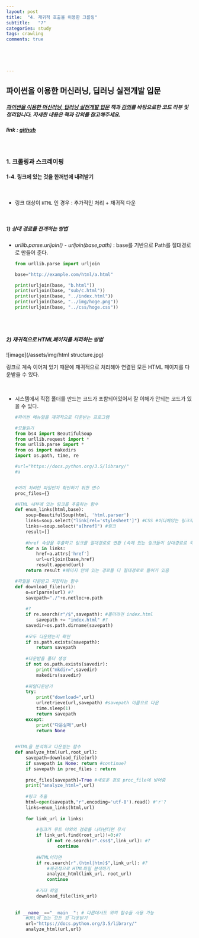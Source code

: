 ```yaml
---
layout: post
title:  "4. 재귀적 호출을 이용한 크롤링"
subtitle:   "7"
categories: study
tags: crawling
comments: true





---
```




## 파이썬을 이용한 머신러닝, 딥러닝 실전개발 입문

##### [파이썬을 이용한 머신러닝, 딥러닝 실전개발 입문](http://wikibook.co.kr/python-machine-learning/) 책과 [강의](https://www.youtube.com/playlist?list=PLBXuLgInP-5m_vn9ycXHRl7hlsd1huqmS)를 바탕으로한 코드 리뷰 및 정리입니다. 자세한 내용은 책과 강의를 참고해주세요.

##### link : [*github*](https://github.com/Yeo0/Web-Crawling/blob/master/1-4.%20%EB%A7%81%ED%81%AC%EC%97%90%20%EC%9E%88%EB%8A%94%20%EA%B2%83%EC%9D%84%20%ED%95%9C%EA%BA%BC%EB%B2%88%EC%97%90%20%EB%82%B4%EB%A0%A4%EB%B0%9B%EA%B8%B0.ipynb)

<br/>

### 1. 크롤링과 스크레이핑

#### 1-4. 링크에 있는 것을 한꺼번에 내려받기

<br/>

- 링크 대상이 `HTML` 인 경우 : 추가적인 처리 + 재귀적 다운

<br/>

##### 1) 상대 경로를 전개하는 방법

- *urllib.parse.urljoin()* - *urljoin(base,path)* : base를 기반으로 Path를 절대경로로 만들어 준다.

  ```python
  from urllib.parse import urljoin
  
  base="http://example.com/html/a.html"
  
  print(urljoin(base, "b.html"))
  print(urljoin(base, "sub/c.html"))
  print(urljoin(base, "../index.html"))
  print(urljoin(base, "../img/hoge.png"))
  print(urljoin(base, "../css/hoge.css"))
  ```

<br/>

<br/>

##### 2) 재귀적으로 *HTML*페이지를 처리하는 방법

![image](/assets/img/html structure.jpg)



링크로 계속 이어져 있기 때문에 재귀적으로 처리해야 연결된 모든 HTML 페이지를 다운받을 수 있다.

<br/>

- 시스템에서 직접 폴더를 만드는 코드가 포함되어있어서 잘 이해가 안되는 코드가 있을 수 있다.

  ```python
  #파이썬 메뉴얼을 재귀적으로 다운받는 프로그램
  
  #모듈읽기
  from bs4 import BeautifulSoup
  from urllib.request import *
  from urllib.parse import *
  from os import makedirs
  import os.path, time, re
  
  #url="https://docs.python.org/3.5/library/"
  #a
  
  
  #이미 처리한 파일인자 확인하기 위한 변수
  proc_files={}
  
  #HTML 내부에 있는 링크를 추출하는 함수
  def enum_links(html,base):
      soup=BeautifulSoup(html, 'html.parser')
      links=soup.select("link[rel='stylesheet']") #CSS #어디에있는 링크지
      links+=soup.select("a[href]") #링크
      result=[]
      
      #href 속성을 추출하고 링크를 절대경로로 변환 (속에 있는 링크들이 상대경로로 되어있기 때문)
      for a in links:
          href=a.attrs['href']
          url=urljoin(base,href)
          result.append(url)
      return result #페이지 안에 있는 경로들 다 절대경로로 들어가 있음
  
  #파일을 다운받고 저장하는 함수
  def download_file(url):
      o=urlparse(url) #?
      savepath="./"+o.netloc+o.path
      
      #?
      if re.search(r"/$",savepath): #폴더라면 index.html
          savepath += "index.html" #?
      savedir=os.path.dirname(savepath)
      
      #모두 다운됐는지 확인
      if os.path.exists(savepath):
          return savepath
      
      #다운받을 폴더 생성 
      if not os.path.exists(savedir):
          print("mkdir=",savedir)
          makedirs(savedir)
          
      #파일다운받기
      try:
          print("download=",url)
          urlretrieve(url,savepath) #savepath 이름으로 다운
          time.sleep(1)
          return savepath
      except:
          print("다운실패",url)
          return None    
  
          
  #HTML을 분석하고 다운받는 함수
  def analyze_html(url,root_url):
      savepath=download_file(url)
      if savepath is None: return #continue?
      if savepath in proc_files : return
      
      proc_files[savepath]=True #새로운 경로 proc_file에 넣어줌
      print("analyze_html=",url)
      
      #링크 추출
      html=open(savepath,"r",encoding='utf-8').read() #'r'?
      links=enum_links(html,url)
      
      for link_url in links:
          
          #링크가 루트 이외의 경로를 나타낸다면 무시
          if link_url.find(root_url)!=0:#?
              if not re.search(r".css$",link_url): #?
                  continue
                  
          #HTML이라면
          if re.search(r".(html|htm)$",link_url): #?
              #재귀적으로 HTML파일 분석하기
              analyze_html(link_url, root_url)
              continue
          
          #기타 파일
          download_file(link_url)
      
      
  if __name__=="__main__": # 다른데서도 위의 함수들 사용 가능
      #URL에 있는 모든 것 다운받기
      url="https://docs.python.org/3.5/library/"
      analyze_html(url,url)
  ```



